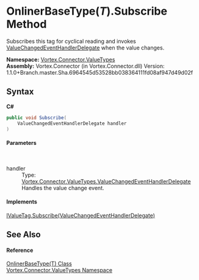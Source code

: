 # OnlinerBaseType(*T*).Subscribe Method 
 

Subscribes this tag for cyclical reading and invokes <a href="T_Vortex_Connector_ValueTypes_ValueChangedEventHandlerDelegate.md">ValueChangedEventHandlerDelegate</a> when the value changes.

**Namespace:**&nbsp;<a href="N_Vortex_Connector_ValueTypes.md">Vortex.Connector.ValueTypes</a><br />**Assembly:**&nbsp;Vortex.Connector (in Vortex.Connector.dll) Version: 1.1.0+Branch.master.Sha.6964545d53528bb038364111fd08af947d49d02f

## Syntax

**C#**<br />
``` C#
public void Subscribe(
	ValueChangedEventHandlerDelegate handler
)
```


#### Parameters
&nbsp;<dl><dt>handler</dt><dd>Type: <a href="T_Vortex_Connector_ValueTypes_ValueChangedEventHandlerDelegate.md">Vortex.Connector.ValueTypes.ValueChangedEventHandlerDelegate</a><br />Handles the value change event.</dd></dl>

#### Implements
<a href="M_Vortex_Connector_IValueTag_Subscribe.md">IValueTag.Subscribe(ValueChangedEventHandlerDelegate)</a><br />

## See Also


#### Reference
<a href="T_Vortex_Connector_ValueTypes_OnlinerBaseType_1.md">OnlinerBaseType(T) Class</a><br /><a href="N_Vortex_Connector_ValueTypes.md">Vortex.Connector.ValueTypes Namespace</a><br />